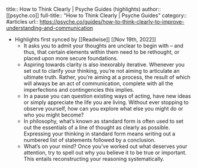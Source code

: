 title:: How to Think Clearly | Psyche Guides (highlights)
author:: [[psyche.co]]
full-title:: "How to Think Clearly | Psyche Guides"
category:: #articles
url:: https://psyche.co/guides/how-to-think-clearly-to-improve-understanding-and-communication

- Highlights first synced by [[Readwise]] [[Nov 19th, 2022]]
	- It asks you to admit your thoughts are unclear to begin with – and thus, that certain elements within them need to be rethought, or placed upon more secure foundations.
	- Aspiring towards clarity is also inexorably iterative. Whenever you set out to clarify your thinking, you’re not aiming to articulate an ultimate truth. Rather, you’re aiming at a process, the result of which will always be an act of communication, complete with all the imperfections and contingencies this implies.
	- In a pause you can question existing ways of acting, have new ideas or simply appreciate the life you are living. Without ever stopping to observe yourself, how can you explore what else you might do or who you might become?
	- In philosophy, what’s known as standard form is often used to set out the essentials of a line of thought as clearly as possible. Expressing your thinking in standard form means writing out a numbered list of statements followed by a conclusion.
	- What’s on your mind? Once you’ve worked out what deserves your attention, try to spell out why you believe it to be true or important. This entails reconstructing your reasoning systematically.